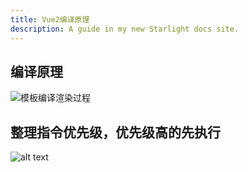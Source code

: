 ```yaml
---
title: Vue2编译原理
description: A guide in my new Starlight docs site.
---
```


## 编译原理
![模板编译渲染过程](@/assets/img/VUE/VueCompileProcess.png)

## 整理指令优先级，优先级高的先执行
![alt text](@/assets/img/VUE/VueDirectionPriority.png)